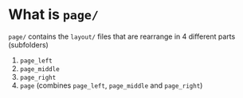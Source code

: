 # What is `page/`

`page/` contains the `layout/` files that are rearrange in 4 different parts (subfolders)
1.  `page_left`
2.  `page_middle`
3.  `page_right`
4.  `page` (combines `page_left`, `page_middle` and `page_right`)